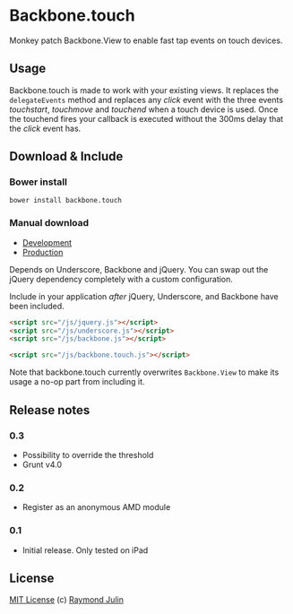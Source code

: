 Backbone.touch
==============

Monkey patch Backbone.View to enable fast tap events on touch devices.

## Usage ##

Backbone.touch is made to work with your existing views.
It replaces the `delegateEvents` method and replaces any *click* event
with the three events *touchstart*, *touchmove* and *touchend* when a touch
device is used. Once the touchend fires your callback is executed without the
300ms delay that the *click* event has.

## Download & Include ##

### Bower install

`bower install backbone.touch`

### Manual download

* [Development](https://raw.github.com/nervetattoo/backbone.touch/master/backbone.touch.js)
* [Production](https://raw.github.com/nervetattoo/backbone.touch/master/dist/backbone.touch.min.js)

Depends on Underscore, Backbone and jQuery.  You can swap out the 
jQuery dependency completely with a custom configuration.

Include in your application *after* jQuery, Underscore, and Backbone have been
included.

``` html
<script src="/js/jquery.js"></script>
<script src="/js/underscore.js"></script>
<script src="/js/backbone.js"></script>

<script src="/js/backbone.touch.js"></script>
```

Note that backbone.touch currently overwrites `Backbone.View` to make its usage
a no-op part from including it.

## Release notes ##

### 0.3 ###

* Possibility to override the threshold
* Grunt v4.0

### 0.2 ###

* Register as an anonymous AMD module

### 0.1 ###

* Initial release. Only tested on iPad

## License

[MIT License](http://en.wikipedia.org/wiki/MIT_License)
(c) [Raymond Julin](http://twitter.com/nervetattoo)
